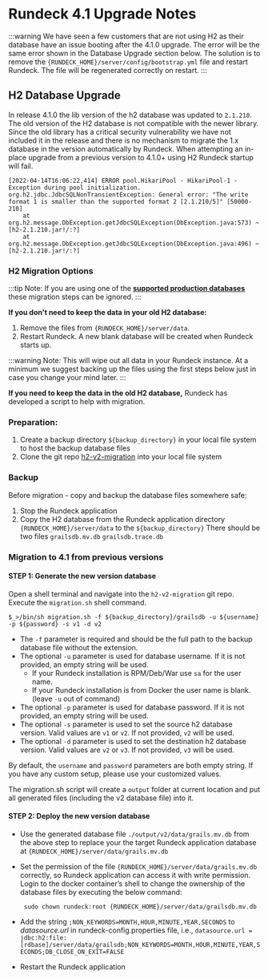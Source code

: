 # Rundeck 4.1 Upgrade Notes

:::warning
We have seen a few customers that are not using H2 as their database have an issue booting after the 4.1.0 upgrade.  The error will be the same error shown in the Database Upgrade section below. The solution is to remove the `{RUNDECK_HOME}/server/config/bootstrap.yml` file and restart Rundeck.  The file will be regenerated correctly on restart.
:::

## H2 Database Upgrade

In release 4.1.0 the lib version of the h2 database was updated to `2.1.210`.  The old version of the H2 database is not compatible with the newer library. Since the old library has a critical security vulnerability we have not included it in the release and there is no mechanism to migrate the 1.x database in the version automatically by Rundeck.  When attempting an in-place upgrade from a previous version to 4.1.0+ using H2 Rundeck startup will fail.

```
[2022-04-14T16:06:22,414] ERROR pool.HikariPool - HikariPool-1 - Exception during pool initialization.
org.h2.jdbc.JdbcSQLNonTransientException: General error: "The write format 1 is smaller than the supported format 2 [2.1.210/5]" [50000-210]
	at org.h2.message.DbException.getJdbcSQLException(DbException.java:573) ~[h2-2.1.210.jar!/:?]
	at org.h2.message.DbException.getJdbcSQLException(DbException.java:496) ~[h2-2.1.210.jar!/:?]
```

### H2 Migration Options

:::tip
Note: If you are using one of the **[supported production databases](/administration/install/index.html#database-configuration)** these migration steps can be ignored.
:::

**If you don't need to keep the data in your old H2 database:**

1. Remove the files from `{RUNDECK_HOME}/server/data`.
1. Restart Rundeck.  A new blank database will be created when Rundeck starts up.

:::warning
Note: This will wipe out all data in your Rundeck instance.  At a minimum we suggest backing up the files using the first steps below just in case you change your mind later.
:::

**If you need to keep the data in the old H2 database,** Rundeck has developed a script to help with migration.
### Preparation:

1. Create a backup directory `${backup_directory}` in your local file system to host the backup database files
1. Clone the git repo [h2-v2-migration](https://github.com/rundeck-plugins/h2-v2-migration) into your local file system

### Backup
Before migration - copy and backup the database files somewhere safe:
1. Stop the Rundeck application
1. Copy the H2 database from the Rundeck application directory `{RUNDECK_HOME}/server/data` to the `${backup_directory}` There should be two files
        `grailsdb.mv.db`
        `grailsdb.trace.db`

### Migration to 4.1 from previous versions

#### STEP 1: Generate the new version database

Open a shell terminal and navigate into the `h2-v2-migration` git repo. Execute the `migration.sh` shell command.


    $_>/bin/sh migration.sh -f ${backup_directory}/grailsdb -u ${username} -p ${password} -s v1 -d v2


- The `-f` parameter is required and should be the full path to the backup database file without the extension.
- The optional `-u` parameter is used for database username. If it is not provided, an empty string will be used.
    - If your Rundeck installation is RPM/Deb/War use `sa` for the user name.
    - If your Rundeck installation is from Docker the user name is blank. (leave `-u` out of command)
- The optional `-p` parameter is used for database password. If it is not provided, an empty string will be used.
- The optional `-s` parameter is used to set the source h2 database version. Valid values are `v1` or `v2`. If not
  provided, `v2` will be used.
- The optional `-d` parameter is used to set the destination h2 database version. Valid values are `v2` or `v3`. If not
  provided, `v3` will be used.

By default, the `username` and `password` parameters are both empty string. If you have any custom setup, please use your customized values.

The migration.sh script will create a `output` folder at current location and put all generated files (including the v2 database file) into it.


#### STEP 2: Deploy the new version database
- Use the generated database file `./output/v2/data/grails.mv.db` from the above step to replace your the target Rundeck application database at `{RUNDECK_HOME}/server/data/grails.mv.db`
- Set the permission of the file `{RUNDECK_HOME}/server/data/grails.mv.db` correctly, so Rundeck application can access it with write permission. Login to the docker container’s shell to change the ownership of the database files by executing the below command:

       sudo chown rundeck:root {RUNDECK_HOME}/server/data/grailsdb.mv.db
- Add the string `;NON_KEYWORDS=MONTH,HOUR,MINUTE,YEAR,SECONDS` to _datasource.url_ in rundeck-config.properties file, i.e., `datasource.url = jdbc:h2:file:[rdbase]/server/data/grailsdb;NON_KEYWORDS=MONTH,HOUR,MINUTE,YEAR,SECONDS;DB_CLOSE_ON_EXIT=FALSE`
- Restart the Rundeck application
